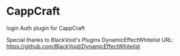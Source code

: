 CappCraft
=========
login Auth plugin for CappCraft

Special thanks to BlackVoid's Plugins DynamicEffectWhitelist
URL: https://github.com/BlackVoid/DynamicEffectWhitelist
